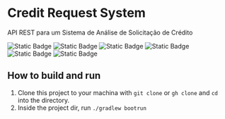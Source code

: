 # Credit Request System

API REST para um Sistema de Análise de Solicitação de Crédito

![Static Badge](https://img.shields.io/badge/java-v17-blue) ![Static Badge](https://img.shields.io/badge/Kotlin-v1.9.21release633-purple) ![Static Badge](https://img.shields.io/badge/Spring%20Boot-v3.2.2-green) ![Static Badge](https://img.shields.io/badge/Gradle-v8.5-lightgreen) ![Static Badge](https://img.shields.io/badge/maridb-v15.1-darkblue) ![Static Badge](https://img.shields.io/badge/flyway-v9.16.3-red)

## How to build and run

1. Clone this project to your machina with `git clone` or `gh clone` and `cd` into the directory.
2. Inside the project dir, run `./gradlew bootrun`
